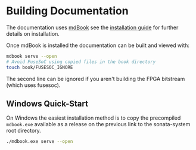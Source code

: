 # Building Documentation

The documentation uses [mdBook](https://rust-lang.github.io/mdBook/) see the [installation guide](https://rust-lang.github.io/mdBook/guide/installation.html) for further details on installation.

Once mdBook is installed the documentation can be built and viewed with:

```bash
mdbook serve --open
# Avoid FuseSoC using copied files in the book directory
touch book/FUSESOC_IGNORE
```

The second line can be ignored if you aren't building the FPGA bitstream (which uses fusesoc).

## Windows Quick-Start

On Windows the easiest installation method is to copy the precompiled `mdbook.exe` available as a release on the previous link to the sonata-system root directory.

```bash
./mdbook.exe serve --open
```

